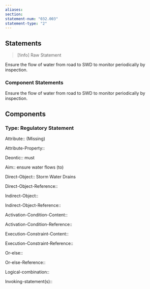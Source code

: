```yaml
---
aliases: 
section: 
statement-num: "032.003"
statement-type: "2"
---
```

## Statements 
> [!info] Raw Statement
> 
Ensure the flow of water from road to SWD to monitor periodically by inspection.  
> 

### Component Statements

Ensure the flow of water from road to SWD to monitor periodically by inspection.  
## Components
### Type: Regulatory Statement
Attribute:: (Missing)

Attribute-Property::


Deontic:: must


Aim:: ensure water flows (to)


Direct-Object:: Storm Water Drains

Direct-Object-Reference:: 


Indirect-Object::

Indirect-Object-Reference:: 


Activation-Condition-Content::

Activation-Condition-Reference:: 


Execution-Constraint-Content::

Execution-Constraint-Reference:: 


Or-else::

Or-else-Reference:: 


Logical-combination::


Invoking-statement(s)::
